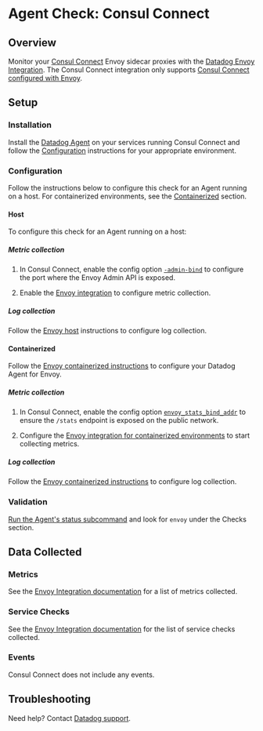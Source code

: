 # Agent Check: Consul Connect

## Overview

Monitor your [Consul Connect][1] Envoy sidecar proxies with the [Datadog Envoy Integration][2]. The Consul Connect integration only supports [Consul Connect configured with Envoy][3]. 

## Setup

### Installation

Install the [Datadog Agent][4] on your services running Consul Connect and follow the [Configuration](#configuration) instructions for your appropriate environment.

### Configuration
Follow the instructions below to configure this check for an Agent running on a host. For containerized environments, see the [Containerized](#containerized) section.

<!-- xxx tabs xxx -->
<!-- xxx tab "Host" xxx -->

#### Host

To configure this check for an Agent running on a host:

##### Metric collection
1. In Consul Connect, enable the config option [`-admin-bind`][5] to configure the port where the Envoy Admin API is exposed.

2. Enable the [Envoy integration][6] to configure metric collection.

##### Log collection

Follow the [Envoy host][7] instructions to configure log collection.  

<!-- xxz tab xxx -->
<!-- xxx tab "Containerized" xxx -->

#### Containerized

Follow the [Envoy containerized instructions][8] to configure your Datadog Agent for Envoy. 

##### Metric collection

1. In Consul Connect, enable the config option [`envoy_stats_bind_addr`][9] to ensure the `/stats` endpoint is exposed on the public network.

 2. Configure the [Envoy integration for containerized environments][10] to start collecting metrics. 

##### Log collection

Follow the [Envoy containerized instructions][11] to configure log collection.

<!-- xxz tab xxx -->
<!-- xxz tabs xxx -->

### Validation

[Run the Agent's status subcommand][12] and look for `envoy` under the Checks section.

## Data Collected

### Metrics

See the [Envoy Integration documentation][13] for a list of metrics collected. 

### Service Checks

See the [Envoy Integration documentation][14] for the list of service checks collected. 

### Events

Consul Connect does not include any events.

## Troubleshooting

Need help? Contact [Datadog support][15].

[1]: https://www.consul.io/docs/connect#connect
[2]: https://docs.datadoghq.com/integrations/envoy/
[3]: https://www.consul.io/docs/connect/proxies/envoy#envoy-integration
[4]: /account/settings/agent/latest
[5]: https://www.consul.io/commands/connect/envoy#admin-bind
[6]: https://docs.datadoghq.com/integrations/envoy/?tab=host#metric-collection
[7]: https://docs.datadoghq.com/integrations/envoy/?tab=host#log-collection
[8]: https://docs.datadoghq.com/integrations/envoy/?tab=containerized#containerized
[9]: https://www.consul.io/docs/connect/proxies/envoy#envoy_stats_bind_addr
[10]: https://docs.datadoghq.com/integrations/envoy/?tab=containerized#metric-collection
[11]: https://docs.datadoghq.com/integrations/envoy/?tab=containerized#log-collection
[12]: https://docs.datadoghq.com/agent/guide/agent-commands/?#agent-status-and-information
[13]: https://docs.datadoghq.com/integrations/envoy/?tab=host#metrics
[14]: https://docs.datadoghq.com/integrations/envoy/?tab=host#service-checks
[15]: https://docs.datadoghq.com/help/
